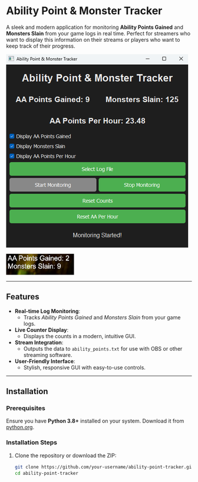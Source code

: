 # Ability Point & Monster Tracker

A sleek and modern application for monitoring **Ability Points Gained** and **Monsters Slain** from your game logs in real time. Perfect for streamers who want to display this information on their streams or players who want to keep track of their progress.

![GUI Preview](https://github.com/nullservices/EQ-Counter/blob/main/gui-preview.png)

![OBS Preview](https://github.com/nullservices/EQ-Counter/blob/main/obs-display.png)

---

## Features
- **Real-time Log Monitoring**:
  - Tracks *Ability Points Gained* and *Monsters Slain* from your game logs.
- **Live Counter Display**:
  - Displays the counts in a modern, intuitive GUI.
- **Stream Integration**:
  - Outputs the data to `ability_points.txt` for use with OBS or other streaming software.
- **User-Friendly Interface**:
  - Stylish, responsive GUI with easy-to-use controls.

---

## Installation

### Prerequisites
Ensure you have **Python 3.8+** installed on your system. Download it from [python.org](https://www.python.org/).

### Installation Steps
1. Clone the repository or download the ZIP:
   ```bash
   git clone https://github.com/your-username/ability-point-tracker.git
   cd ability-point-tracker

